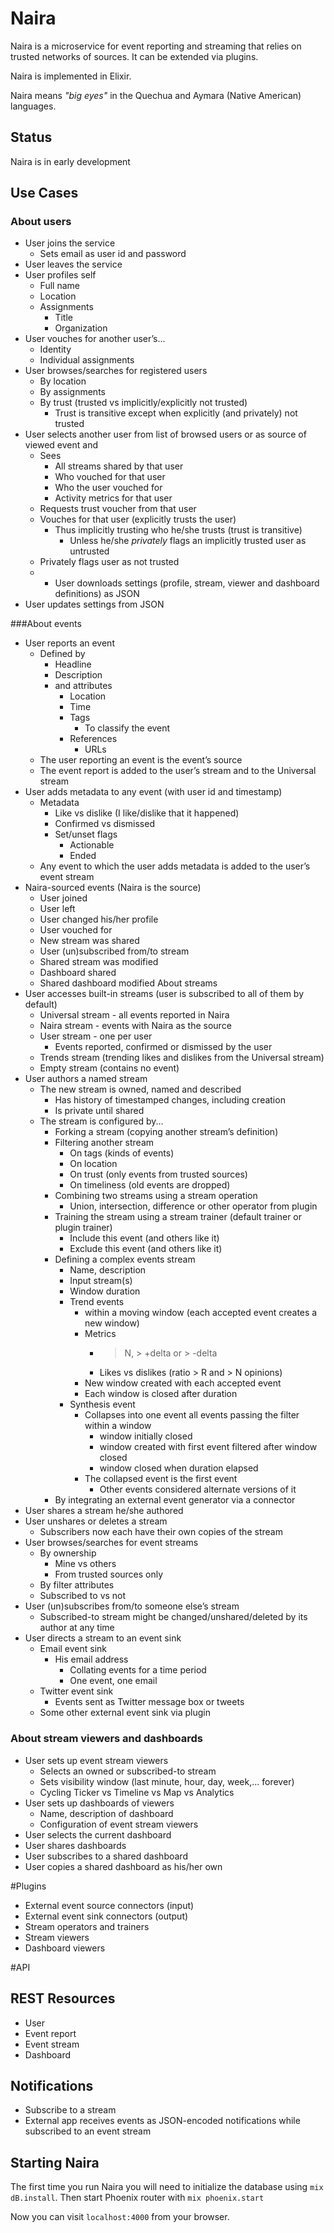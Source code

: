 # Naira

Naira is a microservice for event reporting and streaming that relies on 
trusted networks of sources. It can be extended via plugins.

Naira is implemented in Elixir.

Naira means _"big eyes"_ in the Quechua and Aymara (Native American) languages.

## Status
Naira is in early development

## Use Cases

### About users
* User joins the service
   * Sets email as user id and password
* User leaves the service
* User profiles self
   * Full name
   * Location
   * Assignments
      * Title
      * Organization
* User vouches for another user’s...
   * Identity
   * Individual assignments
* User browses/searches for registered users
   * By location
   * By assignments
   * By trust (trusted vs implicitly/explicitly not trusted)
      * Trust is transitive except when explicitly (and privately) not trusted
* User selects another user from list of browsed users or as source of viewed event and 
   * Sees 
      * All streams shared by that user
      * Who vouched for that user
      * Who the user vouched for
      * Activity metrics for that user
   * Requests trust voucher from that user
   * Vouches for that user (explicitly trusts the user) 
      * Thus implicitly trusting who he/she trusts (trust is transitive)
         * Unless he/she *privately* flags an implicitly trusted user as untrusted 
   * Privately flags user as not trusted
   * * User downloads settings (profile, stream, viewer and dashboard definitions) as JSON
* User updates settings from JSON

###About events
* User reports an event 
   * Defined by
      * Headline
      * Description
      * and attributes
         * Location
         * Time
         * Tags
            * To classify the event
         * References
            * URLs
   * The user reporting an event is the event’s source
   * The event report is added to the user’s stream and to the Universal stream
* User adds metadata to any event (with user id and timestamp)
   * Metadata
      * Like vs dislike (I like/dislike that it happened)
      * Confirmed vs dismissed
      * Set/unset flags
         * Actionable
         * Ended
   * Any event to which the user adds metadata is added to the user’s event stream
* Naira-sourced events (Naira is the source)
   * User joined
   * User left
   * User changed his/her profile
   * User vouched for
   * New stream was shared
   * User (un)subscribed from/to stream
   * Shared stream was modified
   * Dashboard shared
   * Shared dashboard modified
About streams
* User accesses built-in streams (user is subscribed to all of them by default)
   * Universal stream - all events reported in Naira
   * Naira stream - events with Naira as the source
   * User stream - one per user
      * Events reported, confirmed or dismissed by the user
   * Trends stream (trending likes and dislikes from the Universal stream)
   * Empty stream (contains no event)
* User authors a named stream
   * The new stream is owned, named and described
      * Has history of timestamped changes, including creation
      * Is private until shared
   * The stream is configured by...
      * Forking a stream (copying another stream’s definition)
      * Filtering another stream
         * On tags (kinds of events)
         * On location
         * On trust (only events from trusted sources)
         * On timeliness (old events are dropped)
      * Combining two streams using a stream operation
         * Union, intersection, difference or other operator from plugin
      * Training the stream using a stream trainer (default trainer or plugin trainer)
         * Include this event (and others like it)
         * Exclude this event (and others like it)
      * Defining a complex events stream
         * Name, description
         * Input stream(s)
         * Window duration
         * Trend events 
            * within a moving window (each accepted event creates a new window)
            * Metrics
               * > N, > +delta or > -delta
               * Likes vs dislikes (ratio > R and > N opinions)
            * New window created with each accepted event
            * Each window is closed after duration
         * Synthesis event
            * Collapses into one event all events passing the filter within a window
               * window initially closed
               * window created with first event filtered after window closed
               * window closed when duration elapsed
            * The collapsed event is the first event
               * Other events considered alternate versions of it 
      * By integrating an external event generator via a connector
* User shares a stream he/she authored
* User unshares or deletes a stream
   * Subscribers now each have their own copies of the stream
* User browses/searches for event streams
   * By ownership
      * Mine vs others
      * From trusted sources only
   * By filter attributes
   * Subscribed to vs not
* User (un)subscribes from/to someone else’s stream
   * Subscribed-to stream might be changed/unshared/deleted by its author at any time
* User directs a stream to an event sink
   * Email event sink
      * His email address
         * Collating events for a time period
         * One event, one email
   * Twitter event sink
      * Events sent as Twitter message box or tweets
   * Some other external event sink via plugin
### About stream viewers and dashboards
* User sets up event stream viewers
   * Selects an owned or subscribed-to stream
   * Sets visibility window (last minute, hour, day, week,... forever)
   * Cycling Ticker vs Timeline vs Map vs Analytics
* User sets up dashboards of viewers
   * Name, description of dashboard
   * Configuration of event stream viewers
* User selects  the current dashboard
* User shares dashboards
* User subscribes to a shared dashboard
* User copies a shared dashboard as his/her own

#Plugins
* External event source connectors (input)
* External event sink connectors (output)
* Stream operators and trainers
* Stream viewers
* Dashboard viewers

#API
## REST Resources
* User
* Event report
* Event stream
* Dashboard


## Notifications
* Subscribe to a stream
* External app receives events as JSON-encoded notifications while subscribed to an event stream

## Starting Naira

The first time you run Naira you will need to initialize the database using `mix dB.install`.
Then start Phoenix router with `mix phoenix.start`

Now you can visit `localhost:4000` from your browser.
